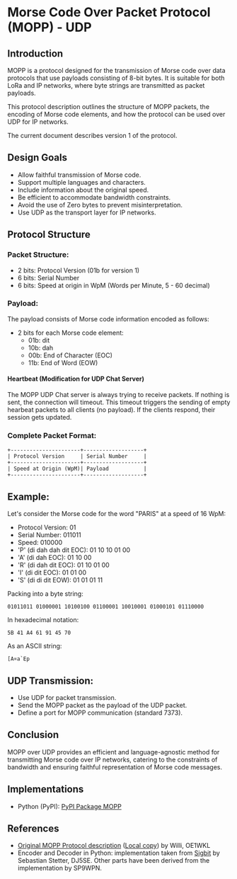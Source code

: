 
# Morse Code Over Packet Protocol (MOPP) - UDP

## Introduction

MOPP is a protocol designed for the transmission of Morse code over data protocols that use payloads consisting of 8-bit bytes. It is suitable for both LoRa and IP networks, where byte strings are transmitted as packet payloads.

This protocol description outlines the structure of MOPP packets, the encoding of Morse code elements, and how the protocol can be used over UDP for IP networks.

The current document describes version 1 of the protocol.

## Design Goals

- Allow faithful transmission of Morse code.
- Support multiple languages and characters.
- Include information about the original speed.
- Be efficient to accommodate bandwidth constraints.
- Avoid the use of Zero bytes to prevent misinterpretation.
- Use UDP as the transport layer for IP networks.

## Protocol Structure

### Packet Structure:

- 2 bits: Protocol Version (01b for version 1)
- 6 bits: Serial Number
- 6 bits: Speed at origin in WpM (Words per Minute, 5 - 60 decimal)

### Payload:

The payload consists of Morse code information encoded as follows:

- 2 bits for each Morse code element:
  - 01b: dit
  - 10b: dah
  - 00b: End of Character (EOC)
  - 11b: End of Word (EOW)


#### Heartbeat (Modification for UDP Chat Server)

The MOPP UDP Chat server is always trying to receive packets. If nothing is sent, the connection will timeout.
This timeout triggers the sending of empty hearbeat packets to all clients (no payload).
If the clients respond, their session gets updated.


### Complete Packet Format:

```
+----------------------+-------------------+
| Protocol Version     | Serial Number     |
+----------------------+-------------------+
| Speed at Origin (WpM)| Payload           |
+----------------------+-------------------+
```

## Example:

Let's consider the Morse code for the word "PARIS" at a speed of 16 WpM:

- Protocol Version: 01
- Serial Number: 011011
- Speed: 010000
- 'P' (di dah dah dit EOC): 01 10 10 01 00
- 'A' (di dah EOC): 01 10 00
- 'R' (di dah dit EOC): 01 10 01 00
- 'I' (di dit EOC): 01 01 00
- 'S' (di di dit EOW): 01 01 01 11

Packing into a byte string:

`01011011 01000001 10100100 01100001 10010001 01000101 01110000`

In hexadecimal notation:

`5B 41 A4 61 91 45 70`

As an ASCII string:

```
[A¤a`Ep
```

## UDP Transmission:

- Use UDP for packet transmission.
- Send the MOPP packet as the payload of the UDP packet.
- Define a port for MOPP communication (standard 7373).

## Conclusion

MOPP over UDP provides an efficient and language-agnostic method for transmitting Morse code over IP networks, 
catering to the constraints of bandwidth and ensuring faithful representation of Morse code messages.

## Implementations
- Python (PyPI): [PyPI Package MOPP](https://test.pypi.org/project/mopp/)

## References
- [Original MOPP Protocol description](https://github.com/oe1wkl/Morserino-32/blob/master/Documentation/Protocol%20Description/morse_code_over_packet_protocol.md) ([Local copy](./doc/protocol-mopp.orig.md)) by Willi, OE1WKL
- Encoder and Decoder in Python: implementation taken from [Sigbit](https://github.com/tuxintrouble/sigbit) by Sebastian Stetter, DJ5SE. Other parts have been derived from the implementation by SP9WPN.
